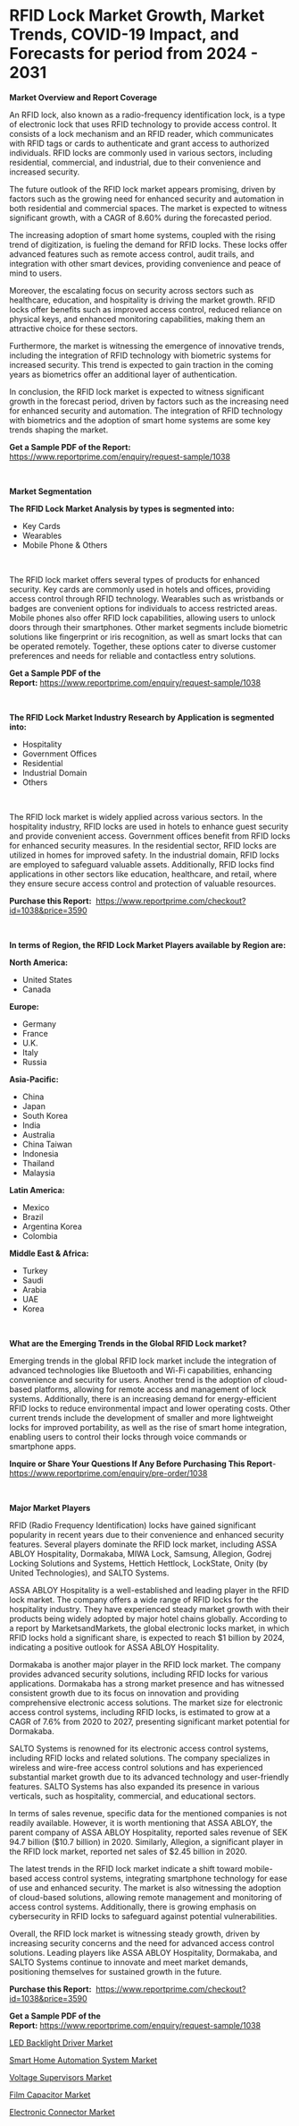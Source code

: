 <p><h1>RFID Lock Market Growth, Market Trends, COVID-19 Impact, and Forecasts for period from 2024 - 2031</h1></p><p><strong>Market Overview and Report Coverage</strong></p>
<p><p>An RFID lock, also known as a radio-frequency identification lock, is a type of electronic lock that uses RFID technology to provide access control. It consists of a lock mechanism and an RFID reader, which communicates with RFID tags or cards to authenticate and grant access to authorized individuals. RFID locks are commonly used in various sectors, including residential, commercial, and industrial, due to their convenience and increased security.</p><p>The future outlook of the RFID lock market appears promising, driven by factors such as the growing need for enhanced security and automation in both residential and commercial spaces. The market is expected to witness significant growth, with a CAGR of 8.60% during the forecasted period.</p><p>The increasing adoption of smart home systems, coupled with the rising trend of digitization, is fueling the demand for RFID locks. These locks offer advanced features such as remote access control, audit trails, and integration with other smart devices, providing convenience and peace of mind to users.</p><p>Moreover, the escalating focus on security across sectors such as healthcare, education, and hospitality is driving the market growth. RFID locks offer benefits such as improved access control, reduced reliance on physical keys, and enhanced monitoring capabilities, making them an attractive choice for these sectors.</p><p>Furthermore, the market is witnessing the emergence of innovative trends, including the integration of RFID technology with biometric systems for increased security. This trend is expected to gain traction in the coming years as biometrics offer an additional layer of authentication.</p><p>In conclusion, the RFID lock market is expected to witness significant growth in the forecast period, driven by factors such as the increasing need for enhanced security and automation. The integration of RFID technology with biometrics and the adoption of smart home systems are some key trends shaping the market.</p></p>
<p><strong>Get a Sample PDF of the Report:</strong> <a href="https://www.reportprime.com/enquiry/request-sample/1038">https://www.reportprime.com/enquiry/request-sample/1038</a></p>
<p>&nbsp;</p>
<p><strong>Market Segmentation</strong></p>
<p><strong>The RFID Lock Market Analysis by types is segmented into:</strong></p>
<p><ul><li>Key Cards</li><li>Wearables</li><li>Mobile Phone & Others</li></ul></p>
<p>&nbsp;</p>
<p><p>The RFID lock market offers several types of products for enhanced security. Key cards are commonly used in hotels and offices, providing access control through RFID technology. Wearables such as wristbands or badges are convenient options for individuals to access restricted areas. Mobile phones also offer RFID lock capabilities, allowing users to unlock doors through their smartphones. Other market segments include biometric solutions like fingerprint or iris recognition, as well as smart locks that can be operated remotely. Together, these options cater to diverse customer preferences and needs for reliable and contactless entry solutions.</p></p>
<p><strong>Get a Sample PDF of the Report:</strong>&nbsp;<a href="https://www.reportprime.com/enquiry/request-sample/1038">https://www.reportprime.com/enquiry/request-sample/1038</a></p>
<p>&nbsp;</p>
<p><strong>The RFID Lock Market Industry Research by Application is segmented into:</strong></p>
<p><ul><li>Hospitality</li><li>Government Offices</li><li>Residential</li><li>Industrial Domain</li><li>Others</li></ul></p>
<p>&nbsp;</p>
<p><p>The RFID lock market is widely applied across various sectors. In the hospitality industry, RFID locks are used in hotels to enhance guest security and provide convenient access. Government offices benefit from RFID locks for enhanced security measures. In the residential sector, RFID locks are utilized in homes for improved safety. In the industrial domain, RFID locks are employed to safeguard valuable assets. Additionally, RFID locks find applications in other sectors like education, healthcare, and retail, where they ensure secure access control and protection of valuable resources.</p></p>
<p><strong>Purchase this Report:</strong>&nbsp; <a href="https://www.reportprime.com/checkout?id=1038&price=3590">https://www.reportprime.com/checkout?id=1038&price=3590</a></p>
<p>&nbsp;</p>
<p><strong>In terms of Region, the RFID Lock Market Players available by Region are:</strong></p>
<p>
    <p> <strong> North America: </strong>
        <ul>
            <li>United States</li>
            <li>Canada</li>
        </ul>
        </p> 
    <p> <strong> Europe: </strong>
        <ul>
            <li>Germany</li>
            <li>France</li>
            <li>U.K.</li>
            <li>Italy</li>
            <li>Russia</li>
        </ul>
        </p> 
    <p> <strong> Asia-Pacific: </strong>
        <ul>
            <li>China</li>
            <li>Japan</li>
            <li>South Korea</li>
            <li>India</li>
            <li>Australia</li>
            <li>China Taiwan</li>
            <li>Indonesia</li>
            <li>Thailand</li>
            <li>Malaysia</li>
        </ul>
        </p> 
    <p> <strong> Latin America: </strong>
        <ul>
            <li>Mexico</li>
            <li>Brazil</li>
            <li>Argentina Korea</li>
            <li>Colombia</li>
        </ul>
        </p> 
    <p> <strong> Middle East & Africa: </strong>
        <ul>
            <li>Turkey</li>
            <li>Saudi</li>
            <li>Arabia</li>
            <li>UAE</li>
            <li>Korea</li>
        </ul>
    </p>
    </p>
<p>&nbsp;</p>
<p><strong>What are the Emerging Trends in the Global RFID Lock market?</strong></p>
<p><p>Emerging trends in the global RFID lock market include the integration of advanced technologies like Bluetooth and Wi-Fi capabilities, enhancing convenience and security for users. Another trend is the adoption of cloud-based platforms, allowing for remote access and management of lock systems. Additionally, there is an increasing demand for energy-efficient RFID locks to reduce environmental impact and lower operating costs. Other current trends include the development of smaller and more lightweight locks for improved portability, as well as the rise of smart home integration, enabling users to control their locks through voice commands or smartphone apps.</p></p>
<p><strong>Inquire or Share Your Questions If Any Before Purchasing This Report</strong>- <a href="https://www.reportprime.com/enquiry/pre-order/1038">https://www.reportprime.com/enquiry/pre-order/1038</a></p>
<p>&nbsp;</p>
<p><strong>Major Market Players</strong></p>
<p><p>RFID (Radio Frequency Identification) locks have gained significant popularity in recent years due to their convenience and enhanced security features. Several players dominate the RFID lock market, including ASSA ABLOY Hospitality, Dormakaba, MIWA Lock, Samsung, Allegion, Godrej Locking Solutions and Systems, Hettich Hettlock, LockState, Onity (by United Technologies), and SALTO Systems.</p><p>ASSA ABLOY Hospitality is a well-established and leading player in the RFID lock market. The company offers a wide range of RFID locks for the hospitality industry. They have experienced steady market growth with their products being widely adopted by major hotel chains globally. According to a report by MarketsandMarkets, the global electronic locks market, in which RFID locks hold a significant share, is expected to reach $1 billion by 2024, indicating a positive outlook for ASSA ABLOY Hospitality.</p><p>Dormakaba is another major player in the RFID lock market. The company provides advanced security solutions, including RFID locks for various applications. Dormakaba has a strong market presence and has witnessed consistent growth due to its focus on innovation and providing comprehensive electronic access solutions. The market size for electronic access control systems, including RFID locks, is estimated to grow at a CAGR of 7.6% from 2020 to 2027, presenting significant market potential for Dormakaba.</p><p>SALTO Systems is renowned for its electronic access control systems, including RFID locks and related solutions. The company specializes in wireless and wire-free access control solutions and has experienced substantial market growth due to its advanced technology and user-friendly features. SALTO Systems has also expanded its presence in various verticals, such as hospitality, commercial, and educational sectors.</p><p>In terms of sales revenue, specific data for the mentioned companies is not readily available. However, it is worth mentioning that ASSA ABLOY, the parent company of ASSA ABLOY Hospitality, reported sales revenue of SEK 94.7 billion ($10.7 billion) in 2020. Similarly, Allegion, a significant player in the RFID lock market, reported net sales of $2.45 billion in 2020.</p><p>The latest trends in the RFID lock market indicate a shift toward mobile-based access control systems, integrating smartphone technology for ease of use and enhanced security. The market is also witnessing the adoption of cloud-based solutions, allowing remote management and monitoring of access control systems. Additionally, there is growing emphasis on cybersecurity in RFID locks to safeguard against potential vulnerabilities.</p><p>Overall, the RFID lock market is witnessing steady growth, driven by increasing security concerns and the need for advanced access control solutions. Leading players like ASSA ABLOY Hospitality, Dormakaba, and SALTO Systems continue to innovate and meet market demands, positioning themselves for sustained growth in the future.</p></p>
<p><strong>Purchase this Report:</strong>&nbsp;&nbsp;<a href="https://www.reportprime.com/checkout?id=1038&price=3590">https://www.reportprime.com/checkout?id=1038&price=3590</a></p>
<p></p>
<p><strong>Get a Sample PDF of the Report:</strong>&nbsp;<a href="https://www.reportprime.com/enquiry/request-sample/1038">https://www.reportprime.com/enquiry/request-sample/1038</a></p>
<p><p><a href="https://github.com/JameTravis/Market-Research-Report-List-3/blob/main/led-backlight-driver-market.md">LED Backlight Driver Market</a></p><p><a href="https://github.com/jhcraigie/Market-Research-Report-List-1/blob/main/smart-home-automation-system-market.md">Smart Home Automation System Market</a></p><p><a href="https://github.com/chartsaturn/Market-Research-Report-List-1/blob/main/voltage-supervisors-market.md">Voltage Supervisors Market</a></p><p><a href="https://github.com/RichRobinson5/Market-Research-Report-List-3/blob/main/film-capacitor-market.md">Film Capacitor Market</a></p><p><a href="https://github.com/Triciasol/Market-Research-Report-List-1/blob/main/electronic-connector-market.md">Electronic Connector Market</a></p></p>